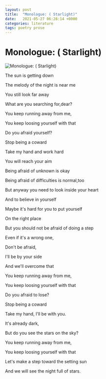 ```yaml
---
layout: post
title:  "Monologue: ( Starlight)"
date:   2021-05-27 06:28:14 +0000
categories: literature
tags: poetry prose
---
```


# Monologue: ( Starlight)

![Monologue: ( Starlight)](https://user-images.githubusercontent.com/49949411/120108190-b15f4c80-c196-11eb-8635-75161e46faaa.jpeg)

The sun is getting down

The melody of the night is near me

You still look far away

What are you searching for,dear?

You keep running away from me,

You keep loosing yourself with that

Do you afraid yourself?

Stop being a coward

Take my hand and work hard

You will reach your aim

Being afraid of unknown is okay

Being afraid of difficulties is normal,too

But anyway you need to look inside your heart

And to believe in yourself

Maybe it's hard for you to put yourself

On the right place

But you should not be afraid of doing a step

Even if it's a wrong one,

Don't be afraid,

I'll be by your side

And we'll overcome that

You keep running away from me,

You keep loosing yourself with that

Do you afraid to lose?

Stop being a coward

Take my hand, I'll be with you.

It's already dark,

But do you see the stars on the sky?

You keep running away from me,

You keep loosing yourself with that

Let's make a step toward the setting sun

And we will see the night full of stars.
